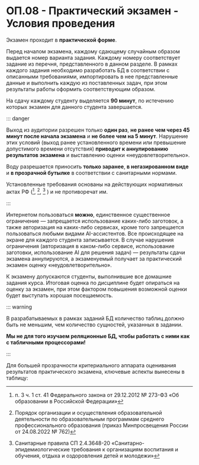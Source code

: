 <!-- @include: ./includes/_disclaimer.md -->

# ОП.08 - Практический экзамен - Условия проведения

Экзамен проходит в __практической форме__.

Перед началом экзамена, каждому сдающему случайным образом выдается номер варианта задания. Каждому номеру соответствует задание из перечня, представленного в данном разделе. В рамках каждого задания необходимо разработать БД в соответствии с описанными требованиями, импортировать в нее представленные данные и выполнить каждую из поставленных задач, при этом результаты работы оформить соответствующим образом.

На сдачу каждому студенту выделяется __90 минут__, по истечению которых экзамен для данного студента завершается.

::: danger

Выход из аудитории разрешен только __один раз__, __не ранее чем через 45 минут после начала экзамена__ и __не более чем на 5 минут__. Нарушение этих условий (выход ранее установленного времени или превышение допустимого времени отсутствия) **приводит к аннулированию результатов экзамена** и выставлению оценки «неудовлетворительно».

Воду разрешается приносить **только заранее**, **в негазированном виде** и **в прозрачной бутылке** в соответствии с санитарными нормами.

Установленные требования основаны на действующих нормативных актах РФ ([^1], [^2], [^3] ) и не противоречат им.

:::

Интернетом пользоваться __можно__, единственное существенное ограничение — запрещается использование каких-либо заготовок, а также авторизация на каких-либо сервисах, кроме того запрещается пользоваться любыми видами AI-ассистентов. Все происходящее на экране для каждого студента записывается. В случае нарушения ограничения (авторизация в каком-либо сервисе, использование заготовки, использование AI для решения задач) — результаты сдачи экзамена аннулируются, а экзаменуемый получает за практический экзамен оценку «неудовлетворительно».

К экзамену допускаются студенты, выполнившие все домашние задания курса. Итоговая оценка по дисциплине будет опираться на оценку за экзамен, при этом фактором повышения возможной оценки будет выступать хорошая посещаемость.

::: warning

В разрабатываемых в рамках заданий БД количество таблиц должно быть не меньшим, чем количество сущностей, указанных в задании.

__Мы не для того изучаем реляционные БД, чтобы работать с ними как с табличными процессорами!__

:::

Для большей прозрачности критериального аппарата оценивания результатов практического экзамена, ключевые аспекты вынесены в таблицу:

<!-- @include: ./includes/_exam_criteria.html -->

[^1]: п. 3 ч. 1 ст. 41 Федерального закона от 29.12.2012 № 273-ФЗ «Об образовании в Российской Федерации»
[^2]: Порядок организации и осуществления образовательной деятельности по образовательным программам среднего профессионального образования (приказ Минпросвещения России от 24.08.2022 № 762)
[^3]: Санитарные правила СП 2.4.3648-20 «Санитарно-эпидемиологические требования к организациям воспитания и обучения, отдыха и оздоровления детей и молодежи»
